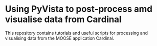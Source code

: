 # Using PyVista to post-process amd visualise data from Cardinal

This repository contains tutorials and useful scripts for processing and
visualising data from the MOOSE application Cardinal.
